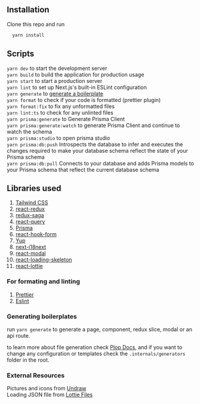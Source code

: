 
## Installation

Clone this repo and run 
```bash 
  yarn install
```


## Scripts

```yarn dev``` to start the development server <br/>
```yarn build``` to build the application for production usage <br/>
```yarn start``` to start a production server <br/>
```yarn lint``` to set up Next.js's built-in ESLint configuration <br/>
```yarn generate``` to [generate a boilerplate](https://github.com/aliYaakoub/next_ts_template#generating-boilerplates) <br/>
```yarn format``` to check if your code is formatted (prettier plugin) <br/>
```yarn format:fix``` to fix any unformatted files <br/>
```yarn lint:ts``` to check for any unlinted files <br/>
```yarn prisma:generate``` to Generate Prisma Client <br/>
```yarn prisma:generate:watch``` to generate Prisma Client and continue to watch the schema <br/>
```yarn prisma:studio``` to open prisma studio <br/>
```yarn prisma:db:push``` Introspects the database to infer and executes the changes required to make your database schema reflect the state of your Prisma schema <br/>
```yarn prisma:db:pull``` Connects to your database and adds Prisma models to your Prisma schema that reflect the current database schema <br/>


## Libraries used

1. [Tailwind CSS](https://tailwindcss.com/)
2. [react-redux](https://react-redux.js.org/)
3. [redux-saga](https://redux-saga.js.org/)
4. [react-query](https://react-query-v3.tanstack.com/)
5. [Prisma](https://www.prisma.io/)
6. [react-hook-form](https://react-hook-form.com/)
7. [Yup](https://www.npmjs.com/package/yup)
8. [next-i18next](https://github.com/i18next/next-i18next)
9. [react-modal](https://www.npmjs.com/package/react-modal)
10. [react-loading-skeleton](https://www.npmjs.com/package/react-loading-skeleton)
11. [react-lottie](https://www.npmjs.com/package/react-lottie)


### For formating and linting

1. [Prettier](https://prettier.io/)
2. [Eslint](https://eslint.org/)


### Generating boilerplates

run ```yarn generate``` to generate a page, component, redux slice, modal or an api route.

to learn more about file generation check [Plop Docs](https://plopjs.com/), and if you want to change any configuration or templates check the ```.internals/generators``` folder in the root.


### External Resources

Pictures and icons from [Undraw](https://undraw.co/) <br/>
Loading JSON file from [Lottie Files](https://lottiefiles.com/)